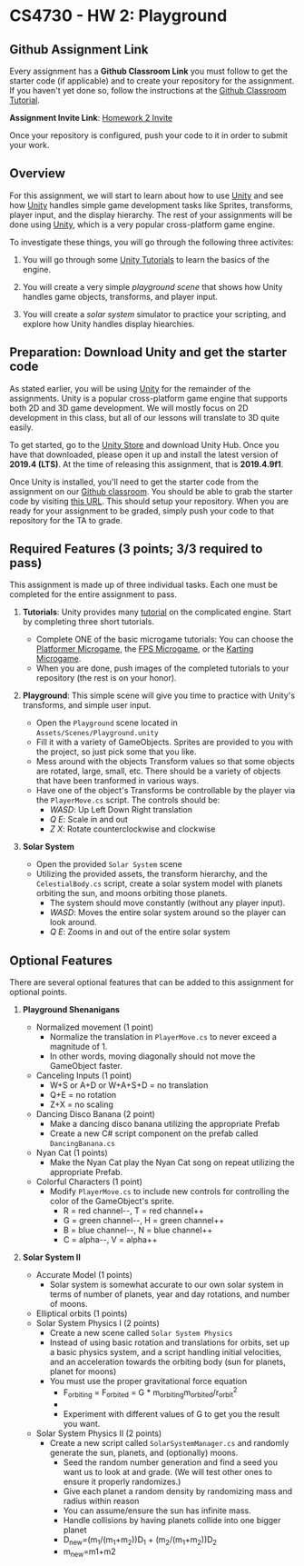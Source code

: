CS4730 - HW 2: Playground
===============================

<a name="background"></a>Github Assignment Link
---------------------------------------

Every assignment has a **Github Classroom Link** you must follow to get the starter code (if applicable) and to create your repository for the assignment. If you haven't yet done so, follow the instructions at the [Github Classroom Tutorial](./githubclassroom.html).

**Assignment Invite Link**: [Homework 2 Invite](https://classroom.github.com/a/wUZzWtVt)

Once your repository is configured, push your code to it in order to submit your work.

<a name="background"></a>Overview
---------------------------------------

For this assignment, we will start to learn about how to use [Unity](https://unity.com/) and see how [Unity](https://unity.com/) handles simple game development tasks like Sprites, transforms, player input, and the display hierarchy. The rest of your assignments will be done using [Unity](https://unity.com/), which is a very popular cross-platform game engine. 

To investigate these things, you will go through the following three activites:

1. You will go through some [Unity Tutorials](https://learn.unity.com/) to learn the basics of the engine.

2. You will create a very simple *playground scene* that shows how Unity handles game objects, transforms, and player input.

3. You will create a *solar system* simulator to practice your scripting, and explore how Unity handles display hiearchies.


<a name="background"></a>Preparation: Download Unity and get the starter code
---------------------------------------

As stated earlier, you will be using [Unity](https://unity.com/) for the remainder of the assignments. Unity is a popular cross-platform game engine that supports both 2D and 3D game development. We will mostly focus on 2D development in this class, but all of our lessons will translate to 3D quite easily. 

To get started, go to the [Unity Store](https://unity3d.com/get-unity/download) and download Unity Hub. Once you have that downloaded, please open it up and install the latest version of **2019.4 (LTS)**. At the time of releasing this assignment, that is **2019.4.9f1**.

Once Unity is installed, you'll need to get the starter code from the assignment on our [Github classroom](https://classroom.github.com/classrooms/68703978-cs-4730-game-design-fall-2020). You should be able to grab the starter code by visiting [this URL](https://classroom.github.com/a/jI8iTx_6). This should setup your repository. When you are ready for your assignment to be graded, simply push your code to that repository for the TA to grade.


<a name="required"></a>Required Features (3 points; 3/3 required to pass)
---------------------------------------

This assignment is made up of three individual tasks. Each one must be completed for the entire assignment to pass.

1. **Tutorials**: Unity provides many [tutorial](https://learn.unity.com/) on the complicated engine. Start by completing three short tutorials.
	- Complete ONE of the basic microgame tutorials: You can choose the [Platformer Microgame](https://learn.unity.com/project/2d-platformer-template?courseId=5c59cf22edbc2a001f59aa5d), the [FPS Microgame](https://learn.unity.com/project/fps-template?courseId=5c59cf22edbc2a001f59aa5d), or the [Karting Microgame](https://learn.unity.com/project/karting-template?courseId=5c59cf22edbc2a001f59aa5d).
	- When you are done, push images of the completed tutorials to your repository (the rest is on your honor).



2. **Playground**: This simple scene will give you time to practice with Unity's transforms, and simple user input.
	- Open the `Playground` scene located in `Assets/Scenes/Playground.unity`
	- Fill it with a variety of GameObjects. Sprites are provided to you with the project, so just pick some that you like.
	- Mess around with the objects Transform values so that some objects are rotated, large, small, etc. There should be a variety of objects that have been tranformed in various ways.
	- Have one of the object's Transforms be controllable by the player via the `PlayerMove.cs` script. The controls should be:
		- *WASD*: Up Left Down Right translation
		- *Q E*: Scale in and out
		- *Z X*: Rotate counterclockwise and clockwise


3. **Solar System**
	- Open the provided `Solar System` scene
	- Utilizing the provided assets, the transform hierarchy, and the `CelestialBody.cs` script, create a solar system model with planets orbiting the sun, and moons orbiting those planets.
		- The system should move constantly (without any player input).
		- *WASD*: Moves the entire solar system around so the player can look around.
		- *Q E*: Zooms in and out of the entire solar system


<a name="optional"></a>Optional Features
---------------------------------------

There are several optional features that can be added to this assignment for optional points.

1. **Playground Shenanigans**
	- Normalized movement (1 point)
		- Normalize the translation in `PlayerMove.cs` to never exceed a magnitude of 1.
		- In other words, moving diagonally should not move the GameObject faster.
	- Canceling Inputs (1 point)
		- W+S or A+D or W+A+S+D = no translation
		- Q+E = no rotation
		- Z+X = no scaling
	- Dancing Disco Banana (2 point)
		- Make a dancing disco banana utilizing the appropriate Prefab
		- Create a new C# script component on the prefab called `DancingBanana.cs`
	- Nyan Cat (1 points)
		- Make the Nyan Cat play the Nyan Cat song on repeat utilizing the appropriate Prefab.
	- Colorful Characters (1 point)
		- Modify `PlayerMove.cs` to include new controls for controlling the color of the GameObject's sprite.
			- R = red channel--, T = red channel++
			- G = green channel--, H = green channel++
			- B = blue channel--, N = blue channel++
			- C = alpha--, V = alpha++

2. **Solar System II**
	- Accurate Model (1 points)
		- Solar system is somewhat accurate to our own solar system in terms of number of planets, year and day rotations, and number of moons.
	- Elliptical orbits (1 points)
	- Solar System Physics I (2 points)
		- Create a new scene called `Solar System Physics`
		- Instead of using basic rotation and translations for orbits, set up a basic physics system, and a script handling initial velocities, and an acceleration towards the orbiting body (sun for planets, planet for moons)
		- You must use the proper gravitational force equation
    		- F<sub>orbiting</sub> = F<sub>orbited</sub> = G * m<sub>orbiting</sub>m<sub>orbited</sub>/r<sub>orbit</sub><sup>2</sup>
    		- <INSERT EQUATION PICTURE HERE>
    		- Experiment with different values of G to get you the result you want.
	- Solar System Physics II (2 points)
  		- Create a new script called `SolarSystemManager.cs` and randomly generate the sun, planets, and (optionally) moons.
    		- Seed the random number generation and find a seed you want us to look at and grade. (We will test other ones to ensure it properly randomizes.)
			- Give each planet a random density by randomizing mass and radius within reason
			- You can assume/ensure the sun has infinite mass.
			- Handle collisions by having planets collide into one bigger planet
			- D<sub>new</sub>=(m<sub>1</sub>/(m<sub>1</sub>+m<sub>2</sub>))D<sub>1</sub> + (m<sub>2</sub>/(m<sub>1</sub>+m<sub>2</sub>))D<sub>2</sub>
      		- m<sub>new</sub>=m1+m2

